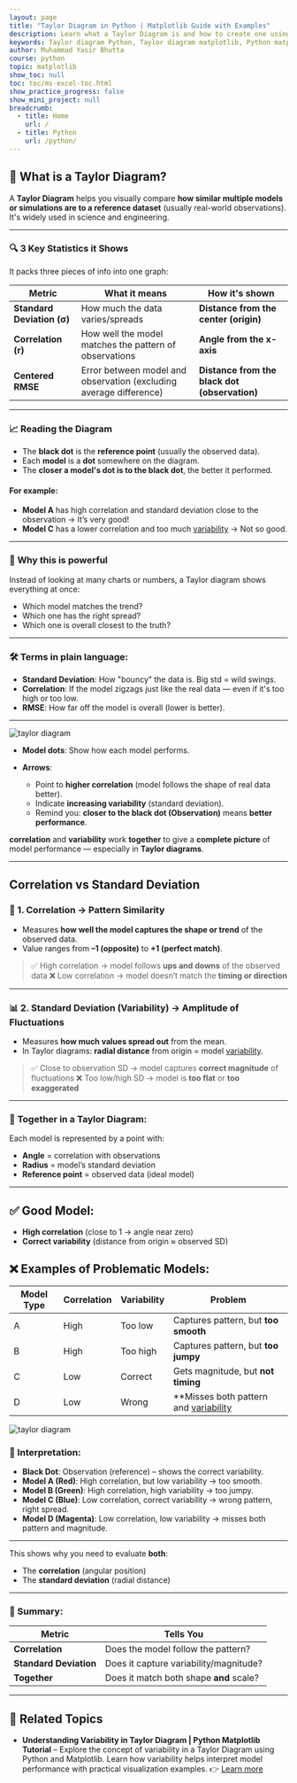 ```yaml
---
layout: page
title: "Taylor Diagram in Python | Matplotlib Guide with Examples"
description: Learn what a Taylor Diagram is and how to create one using Python's Matplotlib. This beginner-friendly guide explains standard deviation, correlation, and variability with clear examples.
keywords: Taylor diagram Python, Taylor diagram matplotlib, Python matplotlib tutorial, Taylor diagram example, model evaluation Python, visualize model performance, standard deviation correlation Python, Taylor diagram interpretation, Python data visualization, matplotlib Taylor plot
author: Muhammad Yasir Bhutta
course: python
topic: matplotlib
show_toc: null
toc: toc/ms-excel-toc.html
show_practice_progress: false
show_mini_project: null
breadcrumb:
  - title: Home
    url: /
  - title: Python
    url: /python/
---
```


## 🎯 **What is a Taylor Diagram?**

A **Taylor Diagram** helps you visually compare **how similar multiple models or simulations are to a reference dataset** (usually real-world observations). It's widely used in science and engineering.

---

### 🔍 **3 Key Statistics it Shows**

It packs three pieces of info into one graph:

| Metric                     | What it means                                                      | How it's shown                                |
| -------------------------- | ------------------------------------------------------------------ | --------------------------------------------- |
| **Standard Deviation (σ)** | How much the data varies/spreads                                   | **Distance from the center (origin)**         |
| **Correlation (r)**        | How well the model matches the pattern of observations             | **Angle from the x-axis**                     |
| **Centered RMSE**          | Error between model and observation (excluding average difference) | **Distance from the black dot (observation)** |

---

### 📈 **Reading the Diagram**

* The **black dot** is the **reference point** (usually the observed data).
* Each **model** is a **dot** somewhere on the diagram.
* The **closer a model's dot is to the black dot**, the better it performed.

#### For example:

* **Model A** has high correlation and standard deviation close to the observation → It’s very good!
* **Model C** has a lower correlation and too much [variability](variability-taylor-diagram.md) → Not so good.

---

### 🧠 **Why this is powerful**

Instead of looking at many charts or numbers, a Taylor diagram shows everything at once:

* Which model matches the trend?
* Which one has the right spread?
* Which one is overall closest to the truth?

---

### 🛠️ Terms in plain language:

* **Standard Deviation**: How "bouncy" the data is. Big std = wild swings.
* **Correlation**: If the model zigzags just like the real data — even if it's too high or too low.
* **RMSE**: How far off the model is overall (lower is better).

---


![taylor diagram](https://res.cloudinary.com/da0pjikvw/image/upload/c_pad,w_512/v1749786790/taylor-diagram_azjxwy.png)


* **Model dots**: Show how each model performs.
* **Arrows**:

  * Point to **higher correlation** (model follows the shape of real data better).
  * Indicate **increasing variability** (standard deviation).
  * Remind you: **closer to the black dot (Observation)** means **better performance**.

**correlation** and **variability** work **together** to give a **complete picture** of model performance — especially in **Taylor diagrams**.

---

## Correlation vs Standard Deviation

### 🎯 1. **Correlation** → Pattern Similarity

* Measures **how well the model captures the shape or trend** of the observed data.
* Value ranges from **–1 (opposite)** to **+1 (perfect match)**.

> ✅ High correlation → model follows **ups and downs** of the observed data
> ❌ Low correlation → model doesn’t match the **timing or direction**

---

### 📊 2. **Standard Deviation (Variability)** → Amplitude of Fluctuations

* Measures **how much values spread out** from the mean.
* In Taylor diagrams: **radial distance** from origin = model [variability](variability-taylor-diagram.md).

> ✅ Close to observation SD → model captures **correct magnitude** of fluctuations
> ❌ Too low/high SD → model is **too flat** or **too exaggerated**

---

### 🔗 **Together in a Taylor Diagram**:

Each model is represented by a point with:

* **Angle** = correlation with observations
* **Radius** = model’s standard deviation
* **Reference point** = observed data (ideal model)

---

## ✅ Good Model:

* **High correlation** (close to 1 → angle near zero)
* **Correct variability** (distance from origin ≈ observed SD)

## ❌ Examples of Problematic Models:

| Model Type | Correlation | Variability | Problem                                 |
| ---------- | ----------- | ----------- | --------------------------------------- |
| A          | High        | Too low     | Captures pattern, but **too smooth**    |
| B          | High        | Too high    | Captures pattern, but **too jumpy**     |
| C          | Low         | Correct     | Gets magnitude, but **not timing**      |
| D          | Low         | Wrong       | **Misses both pattern and [variability](variability-taylor-diagram.md**) |


![taylor diagram](https://res.cloudinary.com/da0pjikvw/image/upload/c_pad,w_512/v1749787030/taylor-diagram_eh0mn2.png)

### 📍 Interpretation:

* **Black Dot**: Observation (reference) – shows the correct variability.
* **Model A (Red)**: High correlation, but low variability → too smooth.
* **Model B (Green)**: High correlation, high variability → too jumpy.
* **Model C (Blue)**: Low correlation, correct variability → wrong pattern, right spread.
* **Model D (Magenta)**: Low correlation, low variability → misses both pattern and magnitude.

---

This shows why you need to evaluate **both**:

* The **correlation** (angular position)
* The **standard deviation** (radial distance)

---

### 📌 Summary:

| Metric                 | Tells You                               |
| ---------------------- | --------------------------------------- |
| **Correlation**        | Does the model follow the pattern?      |
| **Standard Deviation** | Does it capture variability/magnitude?  |
| **Together**           | Does it match both shape **and** scale? |

---


## 📘 **Related Topics**

* **Understanding Variability in Taylor Diagram | Python Matplotlib Tutorial** – Explore the concept of variability in a Taylor Diagram using Python and Matplotlib. Learn how variability helps interpret model performance with practical visualization examples.
  👉 [Learn more](variability-taylor-diagram.md)



